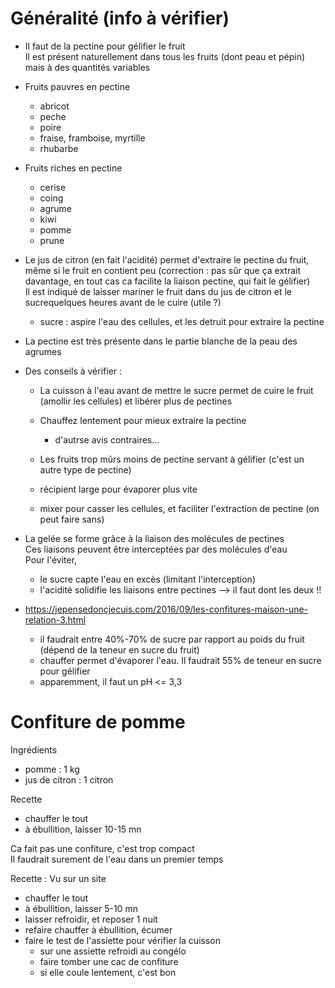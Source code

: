 # Généralité (info à vérifier)

- Il faut de la pectine pour gélifier le fruit  
Il est présent naturellement dans tous les fruits (dont peau et pépin) mais à des quantités variables
- Fruits pauvres en pectine
    * abricot
    * peche
    * poire
    * fraise, framboise, myrtille
    * rhubarbe

- Fruits riches en pectine
    * cerise
    * coing
    * agrume
    * kiwi
    * pomme
    * prune

- Le jus de citron (en fait l'acidité) permet d'extraire le pectine du fruit, même si le fruit en contient peu (correction : pas sûr que ça extrait davantage, en tout cas ca facilite la liaison pectine, qui fait le gélifier)  
Il est indiqué de laisser mariner le fruit dans du jus de citron et le sucrequelques heures avant de le cuire (utile ?)
    * sucre : aspire l'eau des cellules, et les detruit pour extraire la pectine

- La pectine est très présente dans le partie blanche de la peau des agrumes

- Des conseils à vérifier :
    * La cuisson à l'eau avant de mettre le sucre permet de cuire le fruit (amollir les cellules) et libérer plus de pectines
    * Chauffez lentement pour mieux extraire la pectine
        + d'autrse avis contraires...
    * Les fruits trop mûrs moins de pectine servant à gélifier (c'est un autre type de pectine)

    * récipient large pour évaporer plus vite
    * mixer pour casser les cellules, et faciliter l'extraction de pectine (on peut faire sans)

- La gelée se forme grâce à la liaison des molécules de pectines  
Ces liaisons peuvent être interceptées par des molécules d'eau  
Pour l'éviter, 
    - le sucre capte l'eau en excès (limitant l'interception)
    - l'acidité solidifie les liaisons entre pectines
--> il faut dont les deux !!

- https://jepensedoncjecuis.com/2016/09/les-confitures-maison-une-relation-3.html
    * il faudrait entre 40%-70% de sucre par rapport au poids du fruit (dépend de la teneur en sucre du fruit)
    * chauffer permet d'évaporer l'eau. Il faudrait 55% de teneur en sucre pour gélifier
    * apparemment, il faut un pH <= 3,3




# Confiture de pomme
Ingrédients
- pomme         :   1 kg
- jus de citron :   1 citron

Recette
- chauffer le tout
- à ébullition, laisser 10-15 mn

Ca fait pas une confiture, c'est trop compact  
Il faudrait surement de l'eau dans un premier temps


Recette : Vu sur un site
- chauffer le tout
- à ébullition, laisser 5-10 mn
- laisser refroidir, et reposer 1 nuit
- refaire chauffer à ébullition, écumer
- faire le test de l'assiette pour vérifier la cuisson
    * sur une assiette refroidi au congélo
    * faire tomber une cac de confiture
    * si elle coule lentement, c'est bon
